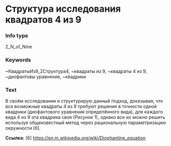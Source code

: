 # Структура исследования квадратов 4 из 9
### Info type
2_N_of_Nine
### Keywords
~КвадратыИз9_2Структура4, ~квадраты из 9, ~квадраты 4 из 9, ~диофантовы уравнения, ~квадрики
### Text
В своём исследовании я структурирую данный подход, доказывая, что все возможные квадраты 4 из 9 требуют решения в точности одной квадрики (диофантового уравнения определённого вида), для каждого вида 4 из 9 эта квадрика своя (Рисунок 1), однако все их можно решить используя общеизвестный метод через рациональную параметризацию окружности [6].

**Ссылка:**
[6] https://en.m.wikipedia.org/wiki/Diophantine_equation
```

